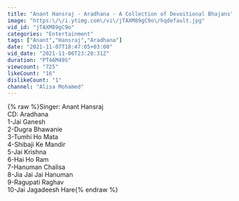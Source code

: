 ```yaml
---
title: "Anant Hansraj - Aradhana - A Collection of Devoitional Bhajans"
image: "https:\/\/i.ytimg.com\/vi\/jTAXM89gC9o\/hqdefault.jpg"
vid_id: "jTAXM89gC9o"
categories: "Entertainment"
tags: ["Anant","Hansraj","Aradhana"]
date: "2021-11-07T18:47:05+03:00"
vid_date: "2021-11-06T23:28:31Z"
duration: "PT46M49S"
viewcount: "725"
likeCount: "16"
dislikeCount: "1"
channel: "Alisa Mohamed"
---
```

{% raw %}Singer: Anant Hansraj <br />CD: Aradhana<br />1-Jai Ganesh<br />2-Dugra Bhawanie<br />3-Tumhi Ho Mata<br />4-Shibaji Ke Mandir<br />5-Jai Krishna<br />6-Hai Ho Ram<br />7-Hanuman Chalisa<br />8-Jia Jai Jai Hanuman<br />9-Ragupati Raghav<br />10-Jai Jagadeesh Hare{% endraw %}
